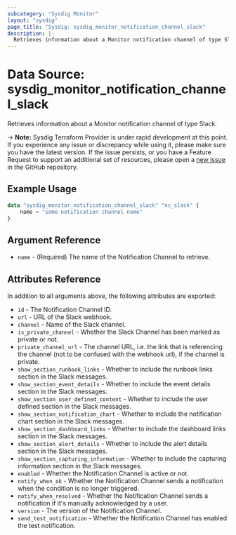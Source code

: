 ```yaml
---
subcategory: "Sysdig Monitor"
layout: "sysdig"
page_title: "Sysdig: sysdig_monitor_notification_channel_slack"
description: |-
  Retrieves information about a Monitor notification channel of type Slack
---
```


# Data Source: sysdig_monitor_notification_channel_slack

Retrieves information about a Monitor notification channel of type Slack.

-> **Note:** Sysdig Terraform Provider is under rapid development at this point. If you experience any issue or discrepancy while using it, please make sure you have the latest version. If the issue persists, or you have a Feature Request to support an additional set of resources, please open a [new issue](https://github.com/sysdiglabs/terraform-provider-sysdig/issues/new) in the GitHub repository.

## Example Usage

```terraform
data "sysdig_monitor_notification_channel_slack" "nc_slack" {
	name = "some notification channel name"
}
```

## Argument Reference

* `name` - (Required) The name of the Notification Channel to retrieve.

## Attributes Reference

In addition to all arguments above, the following attributes are exported:

* `id` - The Notification Channel ID.
* `url` - URL of the Slack webhook.
* `channel` - Name of the Slack channel.
* `is_private_channel` - Whether the Slack Channel has been marked as private or not.
* `private_channel_url` - The channel URL, i.e. the link that is referencing the channel (not to be confused with the webhook url), if the channel is private.
* `show_section_runbook_links` - Whether to include the runbook links section in the Slack messages.
* `show_section_event_details` - Whether to include the event details section in the Slack messages.
* `show_section_user_defined_content` - Whether to include the user defined section in the Slack messages.
* `show_section_notification_chart` - Whether to include the notification chart section in the Slack messages.
* `show_section_dashboard_links` - Whether to include the dashboard links section in the Slack messages.
* `show_section_alert_details` - Whether to include the alert details section in the Slack messages.
* `show_section_capturing_information` - Whether to include the capturing information section in the Slack messages.
* `enabled` - Whether the Notification Channel is active or not.
* `notify_when_ok` - Whether the Notification Channel sends a notification when the condition is no longer triggered.
* `notify_when_resolved` - Whether the Notification Channel sends a notification if it's manually acknowledged by a user.
* `version` - The version of the Notification Channel.
* `send_test_notification` - Whether the Notification Channel has enabled the test notification.
